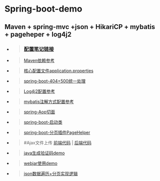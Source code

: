 # Spring-boot-demo
## Maven + spring-mvc +json + HikariCP + mybatis + pageheper + log4j2
* > ### [配置笔记链接](https://github.com/zhou151/Spring-boot-demo/tree/master/demo/配置笔记.txt)
* > [Maven依赖参考](https://github.com/zhou151/Spring-boot-demo/blob/master/demo/pom.xml)
* > [核心配置文件application.properties](https://github.com/zhou151/Spring-boot-demo/blob/master/demo/src/main/resources/application.properties)
* > [spring-boot-404+500统一处理](https://github.com/zhou151/Spring-boot-demo/blob/master/demo/src/main/java/com/zhou/config/MyExceptionConfig.java)
* > [Log4j2配置参考](https://github.com/zhou151/Spring-boot-demo/blob/master/demo/src/main/resources/log4j2.xml)
* > [mybatis注解方式配置参考](https://github.com/zhou151/Spring-boot-demo/blob/master/demo/src/main/java/com/zhou/mapper/UserMapper.java)
* > [spring-Aop切面](https://github.com/zhou151/Spring-boot-demo/blob/master/demo/src/main/java/com/zhou/aop/WebAop.java)
* > [spring-boot-启动类](https://github.com/zhou151/Spring-boot-demo/blob/master/demo/src/main/java/com/zhou/SpringStart.java)
* > [spring-boot-分页插件PageHelper](https://github.com/zhou151/Spring-boot-demo/blob/master/demo/src/main/java/com/zhou/service/UserService.java)

* > #Ajax文件上传[]() 
  [前端代码](https://github.com/zhou151/Spring-boot-demo/blob/master/demo/src/main/webapp/page/ajax-test.html) |
  [后端代码](https://github.com/zhou151/Spring-boot-demo/blob/master/demo/src/main/java/com/zhou/controller/AjaxController.java)
 * > [java生成验证码demo](https://github.com/zhou151/Spring-boot-demo/blob/master/demo/src/main/java/com/zhou/controller/DrawImage.java)
 
 * > [webjar使用demo](https://github.com/zhou151/Spring-boot-demo/blob/master/demo/src/main/webapp/index.jsp)

* >[json数据遍历+分页实现逻辑](https://github.com/zhou151/Spring-boot-demo/blob/master/demo/src/main/webapp/js/index.js)
